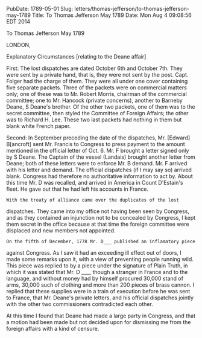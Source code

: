 PubDate: 1789-05-01
Slug: letters/thomas-jefferson/to-thomas-jefferson-may-1789
Title: To Thomas Jefferson  May 1789
Date: Mon Aug  4 09:08:56 EDT 2014

   To Thomas Jefferson  May 1789

   LONDON,

   Explanatory Circumstances [relating to the Deane affair]

   First: The lost dispatches are dated October 6th and October 7th. They
   were sent by a private hand, that is, they were not sent by the post.
   Capt. Folger had the charge of them. They were all under one cover
   containing five separate packets. Three of the packets were on commercial
   matters only; one of these was to Mr. Robert Morris, chairman of the
   commercial committee; one to Mr. Hancock (private concerns), another to
   Barneby Deane, S Deane's brother. Of the other two packets, one of them
   was to the secret committee, then styled the Committee of Foreign Affairs;
   the other was to Richard H. Lee. These two last packets had nothing in
   them but blank white French paper.

   Second: In September preceding the date of the dispatches, Mr. [Edward]
   B[ancroft] sent Mr. Francis to Congress to press payment to the amount
   mentioned in the official letter of Oct. 6. Mr. F brought a letter signed
   only by S Deane. The Captain of the vessel (Landais) brought another
   letter from Deane; both of these letters were to enforce Mr. B demand. Mr.
   F arrived with his letter and demand. The official dispatches (if I may
   say so) arrived blank. Congress had therefore no authoritative information
   to act by. About this time Mr. D was recalled, and arrived in America in
   Count D'Estain's fleet. He gave out that he had left his accounts in
   France.

    With the treaty of alliance came over the duplicates of the lost
   dispatches. They came into my office not having been seen by Congress, and
   as they contained an injunction not to be concealed by Congress, I kept
   them secret in the office because at that time the foreign committee were
   displaced and new members not appointed.

    On the fifth of December, 1778 Mr. D___ published an inflamatory piece
   against Congress. As I saw it had an exceeding ill effect out of doors, I
   made some remarks upon it, with a view of preventing people running wild.
   This piece was replied to by a piece under the signature of Plain Truth,
   in which it was stated that Mr. D ____ though a stranger in France and to
   the language, and without money had by himself procured 30,000 stand of
   arms, 30,000 such of clothing and more than 200 pieces of brass cannon. I
   replied that these supplies were in a train of execution before he was
   sent to France, that Mr. Deane's private letters, and his official
   dispatches jointly with the other two commissioners contradicted each
   other.

   At this time I found that Deane had made a large party in Congress, and
   that a motion had been made but not decided upon for dismissing me from
   the foreign affairs with a kind of censure.

    
